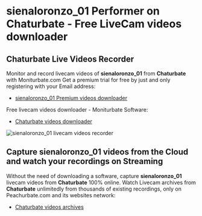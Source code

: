# sienaloronzo_01 Performer on Chaturbate - Free LiveCam videos downloader

## Chaturbate Live Videos Recorder

Monitor and record livecam videos of **sienaloronzo_01** from **Chaturbate** with Moniturbate.com
Get a premium trial for free by just and only registering with your Email address:
* [sienaloronzo_01 Premium videos downloader](https://moniturbate.com/request-demo-licence-key.html)

Free livecam videos downloader - Moniturbate Software:
* [Chaturbate videos downloader](https://moniturbate.com/moniturbate-download-software.html)

![sienaloronzo_01 livecam videos recorder](https://peachurnet.com/templates/moniturbate-software.png)


## Capture sienaloronzo_01 videos from the Cloud and watch your recordings on Streaming

Without the need of downloading a software, capture **sienaloronzo_01** livecam videos from **Chaturbate** 100% online.
Watch Livecam archives from **Chaturbate** unlimitedly from thousands of existing recordings, only on Peachurbate.com and its websites network:
* [Chaturbate videos archives](https://peachurnet.com/)